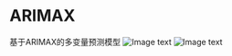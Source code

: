 # ARIMAX
基于ARIMAX的多变量预测模型
![Image text](https://github.com/wangsy1/-ARIMAX-/blob/master/%E5%BE%AE%E4%BF%A1%E5%9B%BE%E7%89%87_20200625141604.png)
![Image text](https://github.com/wangsy1/-ARIMAX-/blob/master/%E5%BE%AE%E4%BF%A1%E5%9B%BE%E7%89%87_20200625141616.png)
